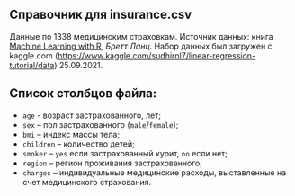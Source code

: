 ## Справочник для **insurance.csv**

Данные по 1338 медицинским страховкам. Источник данных: книга [Machine Learning with R](https://www.packtpub.com/product/machine-learning-with-r/9781782162148), *Бретт Ланц*. Набор данных был загружен с kaggle.com (<https://www.kaggle.com/sudhirnl7/linear-regression-tutorial/data>) 25.09.2021.    

## Список столбцов файла:
* `age` - возраст застрахованного, лет;  
* `sex` – пол застрахованного (`male`/`female`);   
* `bmi` – индекс массы тела;   
* `children` – количество детей;  
* `smoker` – `yes` если застрахованный курит, `no` если нет;   
* `region` – регион проживания застрахованного;   
* `charges` – индивидуальные медицинские расходы, выставленные на счет медицинского страхования.   